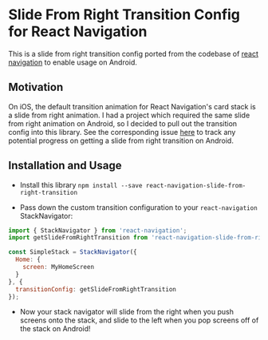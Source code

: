 # Slide From Right Transition Config for React Navigation

This is a slide from right transition config ported from the codebase of [react navigation](https://github.com/react-community/react-navigation/) to enable usage on Android.

## Motivation
On iOS, the default transition animation for React Navigation's card stack is a slide from right animation.
I had a project which required the same slide from right animation on Android, so I decided to pull out the
transition config into this library.  See the corresponding issue [here](https://github.com/react-community/react-navigation/issues/705) to track any potential progress on getting a slide from right transition on Android.

## Installation and Usage

- Install this library
`npm install --save react-navigation-slide-from-right-transition`

- Pass down the custom transition configuration to your `react-navigation` StackNavigator:

```javascript
import { StackNavigator } from 'react-navigation';
import getSlideFromRightTransition from 'react-navigation-slide-from-right-transition';

const SimpleStack = StackNavigator({
  Home: {
    screen: MyHomeScreen
  }
}, {
  transitionConfig: getSlideFromRightTransition
});
```

- Now your stack navigator will slide from the right when you push screens onto the stack, and slide to the left when you pop screens off of the stack on Android!
